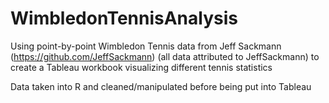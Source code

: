 # WimbledonTennisAnalysis
Using point-by-point Wimbledon Tennis data from Jeff Sackmann (https://github.com/JeffSackmann) (all data attributed to JeffSackmann) to create a Tableau workbook visualizing different tennis statistics


Data taken into R and cleaned/manipulated before being put into Tableau

